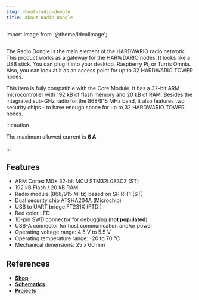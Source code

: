 ```yaml
---
slug: about-radio-dongle
title: About Radio Dongle
---
```

import Image from '@theme/IdealImage';

<div class="container">
  <div class="row">
    <div class="col col--4">
      <div><Image img={require('./1-wire-module.png')} /></div>
    </div>
    <div class="col col--6">
      <p>
        The Radio Dongle is the main element of the HARDWARIO radio network. This product works as a gateway for the HARWDARIO nodes. It looks like a USB stick. You can plug it into your desktop, Raspberry Pi, or Turris Omnia. Also, you can look at it as an access point for up to 32 HARDWARIO TOWER nodes.
      </p>
      <p>
        This item is fully compatible with the Core Module. It has a 32-bit ARM microcontroller with 192 kB of flash memory and 20 kB of RAM. Besides the integrated sub-GHz radio for the 868/915 MHz band, it also features two security chips - to have enough space for up to 32 HARDWARIO TOWER nodes.
      </p>
    </div>
  </div>
</div>

:::caution

The maximum allowed current is **6 A**.

:::


## Features
- ARM Cortex M0+ 32-bit MCU STM32L083CZ (ST)
- 192 kB Flash / 20 kB RAM
- Radio module (868/915 MHz) based on SPIRIT1 (ST)
- Dual security chip ATSHA204A (Microchip)
- USB to UART bridge FT231X (FTDI)
- Red color LED
- 10-pin SWD connector for debugging (**not populated**)
- USB-A connector for host communication and/or power
- Operating voltage range: 4.5 V to 5.5 V
- Operating temperature range: -20 to 70 °C
- Mechanical dimensions: 25 x 60 mm

## References
- [**Shop**](https://shop.hardwario.com/radio-dongle/)
- [**Schematics**](https://github.com/hardwario/bc-hardware/tree/master/out/bc-usb-dongle)
- [**Projects**](https://www.hackster.io/hardwario/projects?part_id=73696)
